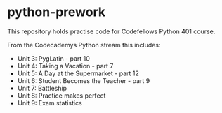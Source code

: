 # python-prework

This repository holds practise code for Codefellows Python 401 course.

From the Codecademys Python stream this includes:

- Unit 3: PygLatin - part 10
- Unit 4: Taking a Vacation - part 7
- Unit 5: A Day at the Supermarket - part 12
- Unit 6: Student Becomes the Teacher - part 9
- Unit 7: Battleship
- Unit 8: Practice makes perfect
- Unit 9: Exam statistics
